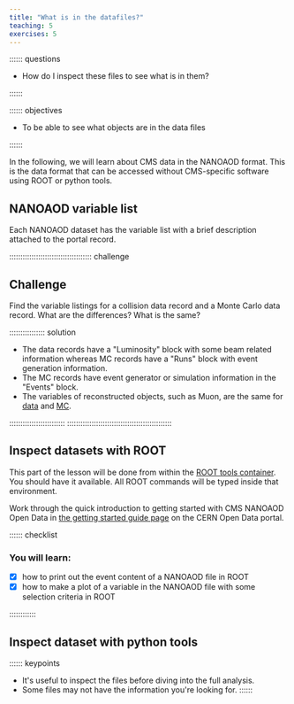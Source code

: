 ```yaml
---
title: "What is in the datafiles?"
teaching: 5
exercises: 5
---
```


:::::: questions
- How do I inspect these files to see what is in them?

::::::

:::::: objectives
- To be able to see what objects are in the data files

::::::

In the following, we will learn about CMS data in the NANOAOD format. This is the data format
that can be accessed without CMS-specific software using ROOT or python tools.


## NANOAOD variable list

Each NANOAOD dataset has the variable list with a brief description attached to the portal record.

::::::::::::::::::::::::::::::::::::: challenge

## Challenge

Find the variable listings for a collision data record and a Monte Carlo data record. What are the differences? What is the same?

:::::::::::::::: solution

- The data records have a "Luminosity" block with some beam related information whereas MC records have a "Runs" block with event generation information.
- The MC records have event generator or simulation information in the "Events" block.
- The variables of reconstructed objects, such as Muon, are the same for [data](https://opendata.cern.ch/eos/opendata/cms/dataset-semantics/NanoAOD/30563/SingleMuon_doc.html#Muon) and [MC](https://opendata.cern.ch/eos/opendata/cms/dataset-semantics/NanoAODSIM/35751/DYToMuMu_M-120To200_TuneCP5_13TeV-powheg-pythia8_doc.html#Muon).

:::::::::::::::::::::::::
:::::::::::::::::::::::::::::::::::::::::::::::

## Inspect datasets with ROOT

This part of the lesson will be done from within the [ROOT tools container](https://cms-opendata-workshop.github.io/workshopqcd-2024-lesson-docker/03-docker-for-cms-opendata.html#root-tools-container). You should have it available.
All ROOT commands will be typed inside that environment.

Work through the quick introduction to getting started with CMS NANOAOD Open Data in [the getting started guide page](https://opendata.cern.ch/docs/cms-getting-started-nanoaod) on the CERN Open Data portal.

:::::: checklist

### You will learn:

- [x] how to print out the event content of a NANOAOD file in ROOT
- [x] how to make a plot of a variable in the NANOAOD file with some selection criteria in ROOT

::::::::::::


## Inspect dataset with python tools



:::::: keypoints
- It's useful to inspect the files before diving into the full analysis.
- Some files may not have the information you're looking for.
::::::